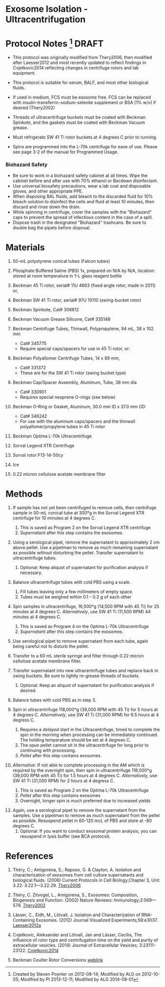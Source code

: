 Exosome Isolation - Ultracentrifugation
=======================================

# Protocol Notes [^1] DRAFT

-   This protocol was originally modified from Thery2006, then modified after Laesser2012 and most recently updated to reflect findings in Cvjetkovic2014 reflecting changes in centrifuge rotors and lab equipment.

-   This protocol is suitable for serum, BALF, and most other biological fluids. 

-   If used in medium, FCS must be exosome free. FCS can be replaced with insulin-transferrin-sodium-selenite supplement or BSA (1% w/v) if desired (Thery2002)

-   Threads of ultracentrifuge buckets must be coated with Beckman Spinkote, and the gaskets must be coated with Beckman Vacuum grease.

-   Must refrigerate SW 41 Ti rotor buckets at 4 degrees C prior to running.

-   Spins are programmed into the L-70k centrifuge for ease of use. Please see page 3-2 of the manual for Programmed Usage.

### Biohazard Safety

-    Be sure to work in a biohazard safety cabinet at all times. Wipe the cabinet before and after use with 70% ethanol or Bacdown disinfectant. 
-    Use universal biosafety precautions, wear a lab coat and disposable gloves, and other appropriate PPE.
-    When disposing BAL fluids, add bleach to the discarded fluid for 10% bleach solution to disinfect the cells and fluid at least 10 minutes, then discard and rinse down the drain. 
-    While spinning in centrifuge, cover the samples with the "Biohazard" caps to prevent the spread of infectious content in the case of a spill. 
-    Dispose trash in the designated "Biohazard" trashcans. Be sure to double bag the pipets before disposal. 


# Materials

1.  50-mL polystyrene conical tubes (Falcon tubes)

2.  Phosphate Buffered Saline (PBS) 1x, prepared on N/A by N/A, location: stored at room temperature in 1-L glass reagent bottle

3.  Beckman 45 Ti rotor, serial\# 11U 4663 (fixed angle rotor, made in 2011) or,

3.  Beckman SW 41 Ti rotor, serial\# 97U 10110 (swing-bucket rotor) 

5.  Beckman Spinkote, Cat\# 306812

6.  Beckman Vacuum Grease Silicone, Cat\# 335148

7.  Beckman Centrifuge Tubes, Thinwall, Polypropylene, 94 mL, 38 x 102 mm
    - Cat\# 345775
    - Require special caps/spacers for use in 45 Ti rotor, or:

8.  Beckman Polyallomer Centrifuge Tubes, 14 x 89 mm,
    - Cat\# 331372
    - These are for the SW 41 Ti rotor (swing bucket type)

8.  Beckman Cap/Spacer Assembly, Aluminum, Tube, 38 mm dia
    - Cat\# 330901
    - Requires special neoprene O-rings (see below)

8.  Beckman O-Ring or Gasket, Aluminum, 30.0 mm ID x 37.0 mm OD
    - Cat\# 346242
    - For use with the aluminum caps/spacers and the thinwall polyallomer/propylene tubes in 45 Ti rotor

8.  Beckman Optima L-70k Ultracentrifuge

9.  Sorval Legend XTR Centrifuge

10. Sorval rotor F13-14-50cy

11. Ice

12. 0.22 micron cellulose acetate membrane filter



# Methods

1.  If sample has not yet been centrifuged to remove cells, then centrifuge sample in 50-mL conical tube at 300*g in the Sorval Legend XTR centrifuge for 10 minutes at 4 degrees C.
    1.  This is saved as Program 2 on the Sorval Legend XTR centrifuge
	2.  *Supernatant* after this step contains the exosomes.

2.  Using a serological pipet, remove the supernatant to approximately 2 cm above pellet. Use a pipetman to remove as much remaining supernatant as possible without disturbing the pellet. Transfer supernatant to ultracentrifuge tubes.
    1.  Optional: Keep aliquot of supernatant for purification analysis if necessary.

3.  Balance ultracentrifuge tubes with cold PBS using a scale.
    1.  Fill tubes leaving only a few millimeters of empty space.
    2.  Tubes must be weighed within 0.1 – 0.2 g of each other

4.  Spin samples in ultracentrifuge, 16,500*g (14,500 RPM with 45 Ti) for 25 minutes at 4 degrees C. _Alternatively_, use SW 41 Ti (11,500 RPM) 44 minutes at 4 degrees C.
    1.  This is saved as Program 4 on the Optima L-70k Ultracentrifuge
    2.  *Supernatant* after this step contains the exosomes.

5.  Use serological pipet to remove supernatant from each tube, again being careful not to disturb the pellet.

6.  Transfer to a 60 mL sterile syringe and filter through 0.22 micron cellulose acetate membrane filter.

6.  Transfer supernatant into new ultracentrifuge tubes and replace back in swing buckets. Be sure to lightly re-grease threads of buckets.
    1.  Optional: Keep an aliquot of supernatant for purification analysis if desired.

6.  Balance tubes with cold PBS as in step 3.

7.  Spin in ultracentrifuge 118,000*g (39,000 RPM with 45 Ti) for 5 hours at 4 degrees C. _Alternatively_, use SW 41 Ti (31,000 RPM) for 6.5 hours at 4 degress C. 
    1.  Requires a *delayed* start in the Ultracentrifuge, timed to complete the spin in the morning when processing can be immediately continued. The holding temperature should be set at 4 degrees C.
	2.  The spun pellet cannot sit in the ultracentrifuge for long prior to continuing with processing.
    3.  *Pellet* after this step contains exosomes.

7.	_Alternative:_ If not able to complete processing in the AM which is required by the overnight spin, then spin in ultracentrifuge 118,000*g (39,000 RPM with 45 Ti) for 1.5 hours at 4 degrees C. _Alternatively_, use SW 41 Ti (31,000 RPM) for 2 hours at 4 degress C. 
    1.  This is saved as Program 2 on the Optima L-70k Ultracentrifuge
    2.  *Pellet* after this step contains exosomes
	3.  Overnight, longer spin is much preferred due to increased yields

<!-- 8.  Use a serological pipet to remove the supernatant from the -->
<!--     samples. Use a pipetman to remove as much supernatant from the -->
<!--     pellet as possible without disturbing it. -->
<!--     1.  Optional: Keep an aliquot of supernatant for purification -->
<!--         analysis if desired. -->

<!-- 9.  Using cold PBS, condense all pellets from same sample into a clean -->
<!--     ultracentrifuge tube and fill up the tube to near maximum volume. -->

<!-- 10. Balance sample tube with another tube filled with PBS. -->
<!--     1.  All swing buckets with screwcaps must be attached to the rotor -->
<!--         whether or not they contain sample. -->

<!-- 11. Spin in ultracentrifuge, 110,000xg (25,000 RPM with SW 41 Ti) for -->
<!--     1 hour at 4 degrees C. -->
<!--     1. This is Program 3 on the Optima L-70k Ultracentrifuge -->
<!--     2.  Pellet after this step contains the exosomes. -->

12. Again, use a serological pipet to remove the supernatant from the samples. Use a pipetman to remove as much supernatant from the pellet as possible. Resuspend pellet in 60-120 mcL of PBS and store at -80 degrees C.
    1.  Optional: If you want to conduct exosomal protein analysis, you can resuspend in lysis buffer (see BCA protocol).


# References

1.  Théry, C.; Amigorena, S.; Raposo, G. & Clayton, A. Isolation and characterization of exosomes from cell culture supernatants and biological fluids. (2006) Current Protocols in Cell Biology;Chapter 3, Unit 3.22: 3.22.1—3.22.29. [Thery2006](http://www.bibsonomy.org/bibtex/24a0ec607b1d6eb46eb5c14a0104f3411/aorchid)

2.  Théry, C. Zitvogel, L., Amigorena, S., Exosomes: Composition, Biogenesis and Function. (2002) Nature Reviews: Immunology;2:569—579. [Thery2002](http://www.bibsonomy.org/bibtex/2b9e1c40bc50ea918af7ef122fd540789/aorchid)

3.  Lässer, C., Eldh, M., Lötvall, J. Isolation and Characterization of RNA-Containing Exosomes. (2012) Journal Visualized Experiments;59:e3037. [Laesser2012a](http://dx.doi.org/10.3791/3037)

4.  Cvjetkovic, Aleksander and Lötvall, Jan and Lässer, Cecilia, The influence of rotor type and centrifugation time on the yield and purity of extracellular vesicles. (2014) Journal of Extracellular Vesicles; 3:23111-23122. [Cvjetkovic2014](http://dx.doi.org/10.3402/jev.v3.23111)

5.  Beckman Coulter Rotor Conversions [weblink](https://www.beckmancoulter.com/wsrportal/wsrportal.portal?_nfpb=true&_windowLabel=UCM_RENDERER&_urlType=render&wlpUCM_RENDERER_path=%2Fwsr%2Fresearch-and-discovery%2Fproducts-and-services%2Fcentrifugation%2Frotors%2Findex.htm&wlpUCM_RENDERER_t=3)


[^1]:Created by Steven Poynter on 2012-08-14; Modified by ALG on 2012-10-05; Modified by PI 2013-12-11; Modified by ALG 2014-08-01

